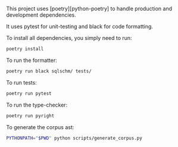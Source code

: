 This project uses [poetry][python-poetry] to handle production and
development dependencies.

It uses pytest for unit-testing and black for code formatting.

To install all dependencies, you simply need to run:

```sh
poetry install
```

To run the formatter:

```sh
poetry run black sqlschm/ tests/
```

To run tests:

```sh
poetry run pytest
```

To run the type-checker:

```sh
poetry run pyright
```

To generate the corpus ast:

```sh
PYTHONPATH="$PWD" python scripts/generate_corpus.py
```

[poetry-python]: https://python-poetry.org
